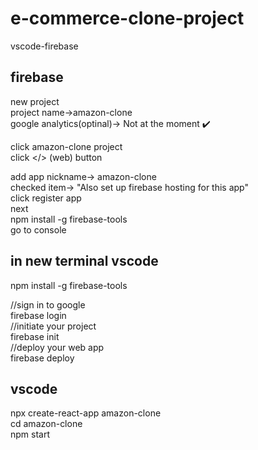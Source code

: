 # e-commerce-clone-project

vscode-firebase

firebase
---
new project<br/>
project name->amazon-clone<br/>
google analytics(optinal)-> Not at the moment :heavy_check_mark:<br/>

click amazon-clone project<br/>
click </> (web) button<br/>

add app nickname-> amazon-clone<br/>
checked item-> "Also set up firebase hosting for this app"<br/>
click register app<br/>
next<br/>
npm install -g firebase-tools<br/>
go to console<br/>

in new terminal vscode
---
npm install -g firebase-tools

//sign in to google<br/>
firebase login<br/>
//initiate your project<br/>
firebase init<br/>
//deploy your web app<br/>
firebase deploy<br/>


vscode
---
npx create-react-app amazon-clone<br/>
cd amazon-clone<br/>
npm start<br/>

